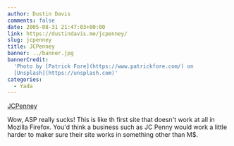 ```yaml
---
author: Dustin Davis
comments: false
date: 2005-08-31 21:47:03+00:00
link: https://dustindavis.me/jcpenney/
slug: jcpenney
title: JCPenney
banner: ../banner.jpg
bannerCredit:
  'Photo by [Patrick Fore](https://www.patrickfore.com/) on
  [Unsplash](https://unsplash.com)'
categories:
  - Yada
---
```


[JCPenney](http://www.jcpenney.com/jcp/default.aspx)

Wow, ASP really sucks! This is like th first site that doesn't work at all in
Mozilla Firefox. You'd think a business such as JC Penny would work a little
harder to maker sure their site works in something other than M\$.
